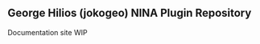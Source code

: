 George Hilios (jokogeo) NINA Plugin Repository
----------------------------------------------

Documentation site WIP
